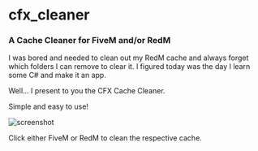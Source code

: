 # cfx_cleaner

### A Cache Cleaner for FiveM and/or RedM

I was bored and needed to clean out my RedM cache and always forget which folders I can remove to clear it.  I figured today was the day I learn some C# and make it an app.

Well... I present to you the CFX Cache Cleaner.


Simple and easy to use!

![screenshot]

[screenshot]: [https://i.imgur.com/8i5oNol.png](https://i.imgur.com/rw6nat8.png) "Screenshot"

Click either FiveM or RedM to clean the respective cache.
